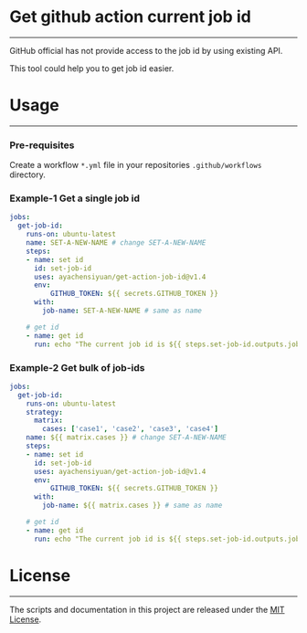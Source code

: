 # Get github action current job id

---

GitHub official has not provide access to the job id by using existing API. 

This tool could help you to get job id easier. 

# Usage

---

### Pre-requisites

Create a workflow `*.yml` file in your repositories `.github/workflows` directory.

### Example-1 Get a single job id

```yaml
jobs:
  get-job-id: 
    runs-on: ubuntu-latest
    name: SET-A-NEW-NAME # change SET-A-NEW-NAME
    steps:
    - name: set id
      id: set-job-id
      uses: ayachensiyuan/get-action-job-id@v1.4
      env: 
    	  GITHUB_TOKEN: ${{ secrets.GITHUB_TOKEN }}
      with:
        job-name: SET-A-NEW-NAME # same as name

    # get id     
    - name: get id
      run: echo "The current job id is ${{ steps.set-job-id.outputs.jobId }}"


```
### Example-2 Get bulk of job-ids

```yaml
jobs:
  get-job-id: 
    runs-on: ubuntu-latest
    strategy:
      matrix:
        cases: ['case1', 'case2', 'case3', 'case4']
    name: ${{ matrix.cases }} # change SET-A-NEW-NAME
    steps:
    - name: set id
      id: set-job-id
      uses: ayachensiyuan/get-action-job-id@v1.4
      env: 
    	  GITHUB_TOKEN: ${{ secrets.GITHUB_TOKEN }}
      with:
        job-name: ${{ matrix.cases }} # same as name

    # get id     
    - name: get id
      run: echo "The current job id is ${{ steps.set-job-id.outputs.jobId }}"

```




# License

---

The scripts and documentation in this project are released under the [MIT License](https://github.com/actions/upload-artifact/blob/main/LICENSE).